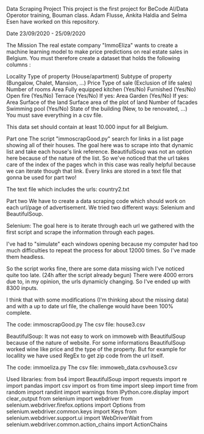 Data Scraping Project
This project is the first project for BeCode AI/Data Operotor training, Bouman class. Adam Flusse, Ankita Haldia and Selma Esen have worked on this repository.

Date
23/09/2020 - 25/09/2020

The Mission
The real estate company "ImmoEliza" wants to create a machine learning model to make price predictions on real estate sales in Belgium. You must therefore create a dataset that holds the following columns :

Locality Type of property (House/apartment) Subtype of property (Bungalow, Chalet, Mansion, ...) Price Type of sale (Exclusion of life sales) Number of rooms Area Fully equipped kitchen (Yes/No) Furnished (Yes/No) Open fire (Yes/No) Terrace (Yes/No) If yes: Area Garden (Yes/No) If yes: Area Surface of the land Surface area of the plot of land Number of facades Swimming pool (Yes/No) State of the building (New, to be renovated, ...) You must save everything in a csv file.

This data set should contain at least 10.000 input for all Belgium.

Part one
The script "immoscrapGood.py" search for links in a list page showing all of their houses. The goal here was to scrape into that dynamic list and take each house's link reference. BeautifulSoup was not an option here because of the nature of the list. So we've noticed that the url takes care of the index of the pages whch in this case was really helpful because we can iterate though that link. Every links are stored in a text file that gonna be used for part two!

The text file which includes the urls: country2.txt

Part two
We have to create a data scraping code which should work on each url/page of advertisement. We tried two different ways: Selenium and BeautifulSoup.

Selenium:
The goal here is to iterate through each url we gathered with the first script and scrape the information through each pages.

I've had to "simulate" each windows opening because my computer had too much difficulties to repeat the process for about 12000 times. So I've made them headless.

So the script works fine, there are some data missing wich I've noticed quite too late. (24h after the script already begun) There were 4000 errors due to, in my opinion, the urls dynamicly changing. So I've ended up with 8300 inputs.

I think that with some modifications (I'm thinking about the missing data) and with a up to date url file, the challenge would have been 100% complete.

The code: immoscrapGood.py The csv file: house3.csv

BeautifulSoup:
It was not easy to work on immoweb with BeautifulSoup because of the nature of website. For some informations BeautifulSoup worked wine like price and the type of the property. But for example for locallity we have used RegEx to get zip code from the url itself.

The code: immoeliza.py The csv file: immoweb_data.csvhouse3.csv

Used libraries:
from bs4 import BeautifulSoup 
import requests 
import re 
import pandas 
import csv 
import os 
from time import sleep 
import time 
from random import randint 
import warnings 
from IPython.core.display import clear_output 
from selenium import webdriver from selenium.webdriver.firefox.options import Options 
from selenium.webdriver.common.keys import Keys 
from selenium.webdriver.support.ui import WebDriverWait 
from selenium.webdriver.common.action_chains import ActionChains



